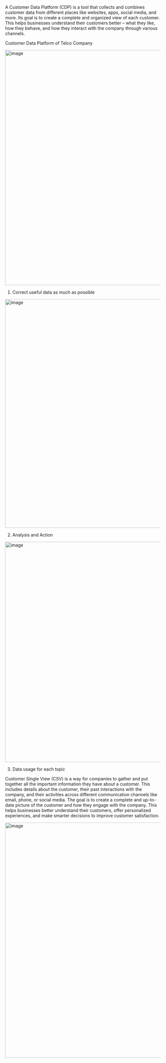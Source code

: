 
A Customer Data Platform (CDP) is a tool that collects and combines customer data from different places like websites, apps, social media, and more. Its goal is to create a complete and organized view of each customer. This helps businesses understand their customers better – what they like, how they behave, and how they interact with the company through various channels.

Customer Data Platform of Telco Company

<img width="759" alt="image" src="https://github.com/Poobetounk/Poobetounk/assets/136213004/b716209f-fd33-4891-9a29-6222ef602504">

1. Correct useful data as much as possible
   
<img width="738" alt="image" src="https://github.com/Poobetounk/Poobetounk/assets/136213004/39b1442b-7014-4e63-a207-6519d2228565">

2. Analysis and Action
   
<img width="711" alt="image" src="https://github.com/Poobetounk/Poobetounk/assets/136213004/1fe60503-ed9a-495d-9b49-565fdd8447c3">

3. Data usage for each topic


Customer Single View (CSV) is a way for companies to gather and put together all the important information they have about a customer. This includes details about the customer, their past interactions with the company, and their activities across different communication channels like email, phone, or social media. The goal is to create a complete and up-to-date picture of the customer and how they engage with the company. This helps businesses better understand their customers, offer personalized experiences, and make smarter decisions to improve customer satisfaction.

<img width="759" alt="image" src="https://github.com/Poobetounk/Poobetounk/assets/136213004/b716209f-fd33-4891-9a29-6222ef602504">
